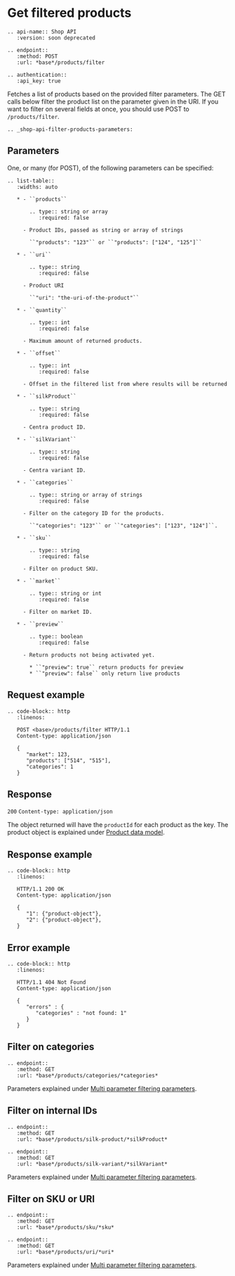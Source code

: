 # Get filtered products

```eval_rst
.. api-name:: Shop API
   :version: soon deprecated

.. endpoint::
   :method: POST
   :url: *base*/products/filter

.. authentication::
   :api_key: true
```

Fetches a list of products based on the provided filter parameters. The GET calls below filter the product list on the parameter given in the URI. If you want to filter on several fields at once, you should use POST to `/products/filter`.

```eval_rst
.. _shop-api-filter-products-parameters:
```

## Parameters

One, or many (for POST), of the following parameters can be specified:

```eval_rst
.. list-table::
   :widths: auto

   * - ``products``

       .. type:: string or array
          :required: false

     - Product IDs, passed as string or array of strings

       ``"products": "123"`` or ``"products": ["124", "125"]``

   * - ``uri``

       .. type:: string
          :required: false

     - Product URI

       ``"uri": "the-uri-of-the-product"``

   * - ``quantity``

       .. type:: int
          :required: false

     - Maximum amount of returned products.

   * - ``offset``

       .. type:: int
          :required: false

     - Offset in the filtered list from where results will be returned

   * - ``silkProduct``

       .. type:: string
          :required: false

     - Centra product ID.

   * - ``silkVariant``

       .. type:: string
          :required: false

     - Centra variant ID.

   * - ``categories``

       .. type:: string or array of strings
          :required: false

     - Filter on the category ID for the products.

       ``"categories": "123"`` or ``"categories": ["123", "124"]``.

   * - ``sku``

       .. type:: string
          :required: false

     - Filter on product SKU.

   * - ``market``

       .. type:: string or int
          :required: false

     - Filter on market ID.

   * - ``preview``

       .. type:: boolean
          :required: false

     - Return products not being activated yet.

       * ``"preview": true`` return products for preview
       * ``"preview": false`` only return live products

```

## Request example

```eval_rst
.. code-block:: http
   :linenos:

   POST <base>/products/filter HTTP/1.1
   Content-type: application/json

   {
      "market": 123,
      "products": ["514", "515"],
      "categories": 1
   }
```

## Response

`200` `Content-type: application/json`

The object returned will have the `productId` for each product as the key. The product object is explained under [Product data model](shop-api-product-data-model).

## Response example

```eval_rst
.. code-block:: http
   :linenos:

   HTTP/1.1 200 OK
   Content-type: application/json

   {
      "1": {"product-object"},
      "2": {"product-object"},
   }
```

## Error example

```eval_rst
.. code-block:: http
   :linenos:

   HTTP/1.1 404 Not Found
   Content-type: application/json

   {
      "errors" : {
         "categories" : "not found: 1"
      }
   }
```

## Filter on categories

```eval_rst
.. endpoint::
   :method: GET
   :url: *base*/products/categories/*categories*
```

Parameters explained under [Multi parameter filtering parameters](shop-api-filter-products-parameters).

## Filter on internal IDs

```eval_rst
.. endpoint::
   :method: GET
   :url: *base*/products/silk-product/*silkProduct*

.. endpoint::
   :method: GET
   :url: *base*/products/silk-variant/*silkVariant*
```

Parameters explained under [Multi parameter filtering parameters](shop-api-filter-products-parameters).

## Filter on SKU or URI

```eval_rst
.. endpoint::
   :method: GET
   :url: *base*/products/sku/*sku*

.. endpoint::
   :method: GET
   :url: *base*/products/uri/*uri*
```

Parameters explained under [Multi parameter filtering parameters](shop-api-filter-products-parameters).
